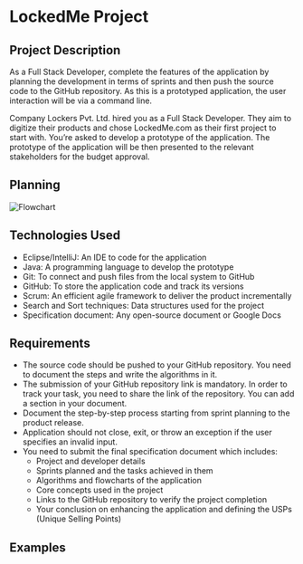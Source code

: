 # LockedMe Project

## Project Description

As a Full Stack Developer, complete the features of the application by planning the development in terms of sprints and then push the source code to the GitHub repository. As this is a prototyped application, the user interaction will be via a command line. 

Company Lockers Pvt. Ltd. hired you as a Full Stack Developer. They aim to digitize their products and chose LockedMe.com as their first project to start with. You’re asked to develop a prototype of the application. The prototype of the application will be then presented to the relevant stakeholders for the budget approval.

## Planning 

![Flowchart](https://user-images.githubusercontent.com/58124052/104653073-aab8b880-567f-11eb-8876-fb503ce1c90e.png)

## Technologies Used
- Eclipse/IntelliJ: An IDE to code for the application 
- Java: A programming language to develop the prototype 
- Git: To connect and push files from the local system to GitHub 
- GitHub: To store the application code and track its versions 
- Scrum: An efficient agile framework to deliver the product incrementally 
- Search and Sort techniques: Data structures used for the project 
- Specification document: Any open-source document or Google Docs 

## Requirements
- The source code should be pushed to your GitHub repository. You need to document the steps and write the algorithms in it.
- The submission of your GitHub repository link is mandatory. In order to track your task, you need to share the link of the repository. You can add a section in your document. 
- Document the step-by-step process starting from sprint planning to the product release. 
- Application should not close, exit, or throw an exception if the user specifies an invalid input.
- You need to submit the final specification document which includes: 
    - Project and developer details 
    - Sprints planned and the tasks achieved in them 
    - Algorithms and flowcharts of the application 
    - Core concepts used in the project 
    - Links to the GitHub repository to verify the project completion 
    - Your conclusion on enhancing the application and defining the USPs (Unique Selling Points)

## Examples 


